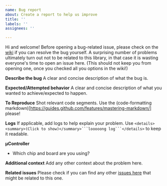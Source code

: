 ```yaml
---
name: Bug report
about: Create a report to help us improve
title: ''
labels: ''
assignees: ''

---
```


Hi and welcome!
Before opening a bug-related issue, please check on the [wiki](https://github.com/Aypac/Arduino-TR-064-SOAP-Library/wiki) if you can resolve the bug yourself. A surprising number of problems ultimately turn out not to be related to this library, in that case it is wasting everyone's time to open an issue here. (This should not keep you from opening one, once you checked all you options in the wiki!)

**Describe the bug**
A clear and concise description of what the bug is.

**Expected/Attempted behavior**
A clear and concise description of what you wanted to achieve/expected to happen.

**To Reproduce**
Shot relevant code segments. Use the (code-formatting markdown)[https://guides.github.com/features/mastering-markdown/] please!

**Logs**
If applicable, add logs to help explain your problem. Use
`<details><summary>(Click to show)</summary>```looooong log```</details>`
to keep it readable.

**µController**
 - Which chip and board are you using?

**Additional context**
Add any other context about the problem here.

**Related issues**
Please check if you can find any other [issues here](https://github.com/Aypac/Arduino-TR-064-SOAP-Library/issues) that might be related to this one.
